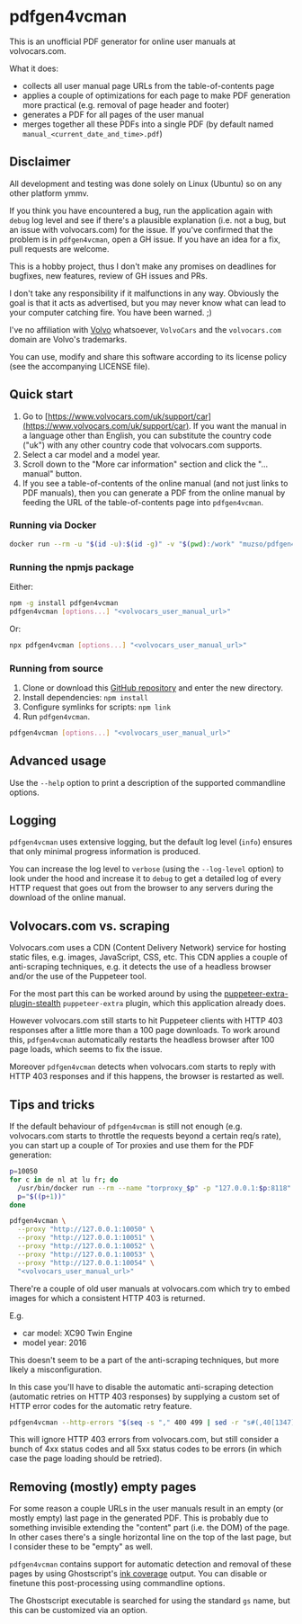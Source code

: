 # pdfgen4vcman

This is an unofficial PDF generator for online user manuals at volvocars.com.

What it does:

- collects all user manual page URLs from the table-of-contents page
- applies a couple of optimizations for each page to make PDF generation more practical (e.g. removal of page header and footer)
- generates a PDF for all pages of the user manual
- merges together all these PDFs into a single PDF (by default named `manual_<current_date_and_time>.pdf`)

## Disclaimer

All development and testing was done solely on Linux (Ubuntu) so on any other platform ymmv.

If you think you have encountered a bug, run the application again with `debug` log level and see if there's a plausible explanation (i.e. not a bug, but an issue with volvocars.com) for the issue. If you've confirmed that the problem is in `pdfgen4vcman`, open a GH issue. If you have an idea for a fix, pull requests are welcome.

This is a hobby project, thus I don't make any promises on deadlines for bugfixes, new features, review of GH issues and PRs.

I don't take any responsibility if it malfunctions in any way. Obviously the goal is that it acts as advertised, but you may never know what can lead to your computer catching fire. You have been warned. ;)

I've no affiliation with [Volvo](https://www.volvo.com/) whatsoever, `VolvoCars` and the `volvocars.com` domain are Volvo's trademarks.

You can use, modify and share this software according to its license policy (see the accompanying LICENSE file).

## Quick start

1. Go to [https://www.volvocars.com/uk/support/car](https://www.volvocars.com/uk/support/car). If you want the manual in a language other than English, you can substitute the country code ("uk") with any other country code that volvocars.com supports.
2. Select a car model and a model year.
3. Scroll down to the "More car information" section and click the "... manual" button.
4. If you see a table-of-contents of the online manual (and not just links to PDF manuals), then you can generate a PDF from the online manual by feeding the URL of the table-of-contents page into `pdfgen4vcman`.

### Running via Docker

```bash
docker run --rm -u "$(id -u):$(id -g)" -v "$(pwd):/work" "muzso/pdfgen4vcman" [options...] "<volvocars_user_manual_url>"
```

### Running the npmjs package

Either:

```bash
npm -g install pdfgen4vcman
pdfgen4vcman [options...] "<volvocars_user_manual_url>"
```

Or:

```bash
npx pdfgen4vcman [options...] "<volvocars_user_manual_url>"
```

### Running from source

1. Clone or download this [GitHub repository](https://github.com/muzso/pdfgen4vcman) and enter the new directory.
2. Install dependencies: `npm install`
3. Configure symlinks for scripts: `npm link`
4. Run `pdfgen4vcman`.

```bash
pdfgen4vcman [options...] "<volvocars_user_manual_url>"
```

## Advanced usage

Use the `--help` option to print a description of the supported commandline options.

## Logging

`pdfgen4vcman` uses extensive logging, but the default log level (`info`) ensures that only minimal progress information is produced.

You can increase the log level to `verbose` (using the `--log-level` option) to look under the hood and increase it to `debug` to get a detailed log of every HTTP request that goes out from the browser to any servers during the download of the online manual.

## Volvocars.com vs. scraping

Volvocars.com uses a CDN (Content Delivery Network) service for hosting static files, e.g. images, JavaScript, CSS, etc. This CDN applies a couple of anti-scraping techniques, e.g. it detects the use of a headless browser and/or the use of the Puppeteer tool.

For the most part this can be worked around by using the [puppeteer-extra-plugin-stealth](https://www.npmjs.com/package/puppeteer-extra-plugin-stealth) `puppeteer-extra` plugin, which this application already does.

However volvocars.com still starts to hit Puppeteer clients with HTTP 403 responses after a little more than a 100 page downloads. To work around this, `pdfgen4vcman` automatically restarts the headless browser after 100 page loads, which seems to fix the issue.

Moreover `pdfgen4vcman` detects when volvocars.com starts to reply with HTTP 403 responses and if this happens, the browser is restarted as well.

## Tips and tricks

If the default behaviour of `pdfgen4vcman` is still not enough (e.g. volvocars.com starts to throttle the requests beyond a certain req/s rate), you can start up a couple of Tor proxies and use them for the PDF generation:

```bash
p=10050
for c in de nl at lu fr; do
  /usr/bin/docker run --rm --name "torproxy_$p" -p "127.0.0.1:$p:8118" -e TOR_MaxCircuitDirtiness=300 -e "LOCATION=$c" -d dperson/torproxy
  p="$((p+1))"
done

pdfgen4vcman \
  --proxy "http://127.0.0.1:10050" \
  --proxy "http://127.0.0.1:10051" \
  --proxy "http://127.0.0.1:10052" \
  --proxy "http://127.0.0.1:10053" \
  --proxy "http://127.0.0.1:10054" \
  "<volvocars_user_manual_url>"
```

There're a couple of old user manuals at volvocars.com which try to embed images for which a consistent HTTP 403 is returned.

E.g.

- car model: XC90 Twin Engine
- model year: 2016

This doesn't seem to be a part of the anti-scraping techniques, but more likely a misconfiguration.

In this case you'll have to disable the automatic anti-scraping detection (automatic retries on HTTP 403 responses) by supplying a custom set of HTTP error codes for the automatic retry feature.

```bash
pdfgen4vcman --http-errors "$(seq -s "," 400 499 | sed -r "s#(,40[1347]),#,#g"),$(seq -s "," 500 599)" "https://www.volvocars.com/uk/support/car/xc90-twin-engine/15w46/article"
```

This will ignore HTTP 403 errors from volvocars.com, but still consider a bunch of 4xx status codes and all 5xx status codes to be errors (in which case the page loading should be retried).

## Removing (mostly) empty pages

For some reason a couple URLs in the user manuals result in an empty (or mostly empty) last page in the generated PDF. This is probably due to something invisible extending the "content" part (i.e. the DOM) of the page. In other cases there's a single horizontal line on the top of the last page, but I consider these to be "empty" as well.

`pdfgen4vcman` contains support for automatic detection and removal of these pages by using Ghostscript's [ink coverage](https://ghostscript.readthedocs.io/en/latest/Devices.html#ink-coverage-output) output. You can disable or finetune this post-processing using commandline options.

The Ghostscript executable is searched for using the standard `gs` name, but this can be customized via an option.
